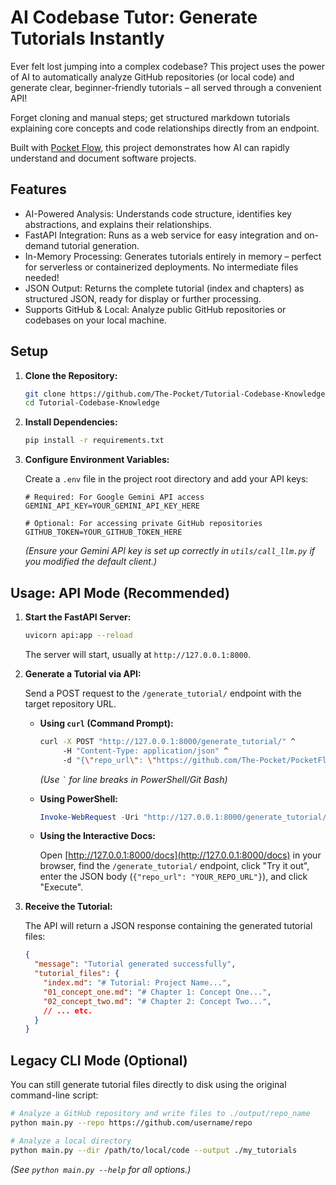 # AI Codebase Tutor: Generate Tutorials Instantly

Ever felt lost jumping into a complex codebase? This project uses the power of AI to automatically analyze GitHub repositories (or local code) and generate clear, beginner-friendly tutorials – all served through a convenient API!

Forget cloning and manual steps; get structured markdown tutorials explaining core concepts and code relationships directly from an endpoint.


Built with [Pocket Flow](https://github.com/The-Pocket/PocketFlow), this project demonstrates how AI can rapidly understand and document software projects.

## Features

* AI-Powered Analysis: Understands code structure, identifies key abstractions, and explains their relationships.
* FastAPI Integration: Runs as a web service for easy integration and on-demand tutorial generation.
* In-Memory Processing: Generates tutorials entirely in memory – perfect for serverless or containerized deployments. No intermediate files needed!
* JSON Output: Returns the complete tutorial (index and chapters) as structured JSON, ready for display or further processing.
* Supports GitHub & Local: Analyze public GitHub repositories or codebases on your local machine.

## Setup

1. **Clone the Repository:**

   ```bash
   git clone https://github.com/The-Pocket/Tutorial-Codebase-Knowledge.git
   cd Tutorial-Codebase-Knowledge
   ```

2. **Install Dependencies:**

   ```bash
   pip install -r requirements.txt
   ```

3. **Configure Environment Variables:**

   Create a `.env` file in the project root directory and add your API keys:

   ```dotenv
   # Required: For Google Gemini API access
   GEMINI_API_KEY=YOUR_GEMINI_API_KEY_HERE

   # Optional: For accessing private GitHub repositories
   GITHUB_TOKEN=YOUR_GITHUB_TOKEN_HERE
   ```

   *(Ensure your Gemini API key is set up correctly in `utils/call_llm.py` if you modified the default client.)*

## Usage: API Mode (Recommended)

1. **Start the FastAPI Server:**

   ```bash
   uvicorn api:app --reload
   ```

   The server will start, usually at `http://127.0.0.1:8000`.

2. **Generate a Tutorial via API:**

   Send a POST request to the `/generate_tutorial/` endpoint with the target repository URL.

   * **Using `curl` (Command Prompt):**

     ```bash
     curl -X POST "http://127.0.0.1:8000/generate_tutorial/" ^
          -H "Content-Type: application/json" ^
          -d "{\"repo_url\": \"https://github.com/The-Pocket/PocketFlow\"}"
     ```

     *(Use `` ` `` for line breaks in PowerShell/Git Bash)*

   * **Using PowerShell:**

     ```powershell
     Invoke-WebRequest -Uri "http://127.0.0.1:8000/generate_tutorial/" -Method POST -ContentType "application/json" -Body '{"repo_url": "https://github.com/The-Pocket/PocketFlow"}'
     ```

   * **Using the Interactive Docs:**

     Open [http://127.0.0.1:8000/docs](http://127.0.0.1:8000/docs) in your browser, find the `/generate_tutorial/` endpoint, click "Try it out", enter the JSON body (`{"repo_url": "YOUR_REPO_URL"}`), and click "Execute".

3. **Receive the Tutorial:**

   The API will return a JSON response containing the generated tutorial files:

   ```json
   {
     "message": "Tutorial generated successfully",
     "tutorial_files": {
       "index.md": "# Tutorial: Project Name...",
       "01_concept_one.md": "# Chapter 1: Concept One...",
       "02_concept_two.md": "# Chapter 2: Concept Two...",
       // ... etc.
     }
   }
   ```

## Legacy CLI Mode (Optional)

You can still generate tutorial files directly to disk using the original command-line script:

```bash
# Analyze a GitHub repository and write files to ./output/repo_name
python main.py --repo https://github.com/username/repo

# Analyze a local directory
python main.py --dir /path/to/local/code --output ./my_tutorials
```

*(See `python main.py --help` for all options.)*
